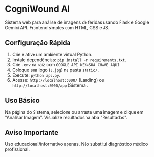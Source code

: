 # CogniWound AI

Sistema web para análise de imagens de feridas usando Flask e Google Gemini API. Frontend simples com HTML, CSS e JS.

## Configuração Rápida

1.  Crie e ative um ambiente virtual Python.
2.  Instale dependências: `pip install -r requirements.txt`.
3.  Crie `.env` na raiz com `GOOGLE_API_KEY=SUA_CHAVE_AQUI`.
4.  Coloque sua logo (`1.jpg`) na pasta `static/`.
5.  Execute: `python app.py`.
6.  Acesse: `http://localhost:5000/` (Landing) ou `http://localhost:5000/app` (Sistema).

## Uso Básico

Na página do Sistema, selecione ou arraste uma imagem e clique em "Analisar Imagem". Visualize resultados na aba "Resultados".

## Aviso Importante

Uso educacional/informativo apenas. Não substitui diagnóstico médico profissional. 